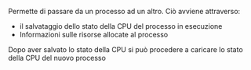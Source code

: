 Permette di passare da un processo ad un altro. Ciò avviene attraverso:
- il salvataggio dello stato della CPU del processo in esecuzione
- Informazioni sulle risorse allocate al processo

Dopo aver salvato lo stato della CPU si può procedere a caricare lo stato della CPU del nuovo processo